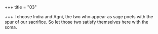+++
title = "03"

+++
I choose Indra and Agni, the two who appear as sage poets with the spur  of our sacrifice.
So let those two satisfy themselves here with the soma.